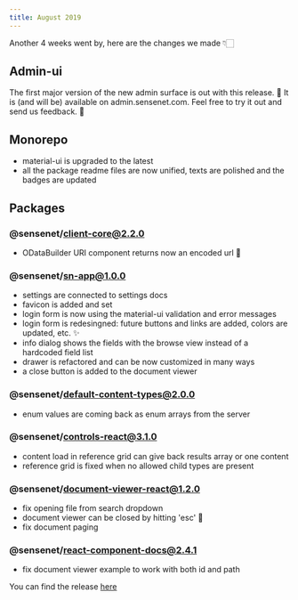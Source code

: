 ```yaml
---
title: August 2019
---
```


Another 4 weeks went by, here are the changes we made 👇🏻

## Admin-ui

The first major version of the new admin surface is out with this release. 🥳 
It is (and will be) available on admin.sensenet.com. Feel free to try it out and send us feedback. 🙋‍

## Monorepo

- material-ui is upgraded to the latest
- all the package readme files are now unified, texts are polished and the badges are updated

## Packages

### @sensenet/client-core@2.2.0
- ODataBuilder URI component returns now an encoded url 👀

### @sensenet/sn-app@1.0.0
- settings are connected to settings docs
- favicon is added and set
- login form is now using the material-ui validation and error messages
- login form is redesingned: future buttons and links are added, colors are updated, etc. ✨
- info dialog shows the fields with the browse view instead of a hardcoded field list
- drawer is refactored and can be now customized in many ways
- a close button is added to the document viewer

### @sensenet/default-content-types@2.0.0
- enum values are coming back as enum arrays from the server

### @sensenet/controls-react@3.1.0
- content load in reference grid can give back results array or one content
- reference grid is fixed when no allowed child types are present

### @sensenet/document-viewer-react@1.2.0
- fix opening file from search dropdown
- document viewer can be closed by hitting 'esc' 💆‍
- fix document paging

### @sensenet/react-component-docs@2.4.1
- fix document viewer example to work with both id and path
 
You can find the release [here](https://github.com/SenseNet/sn-client/releases/tag/2019-08-21)

